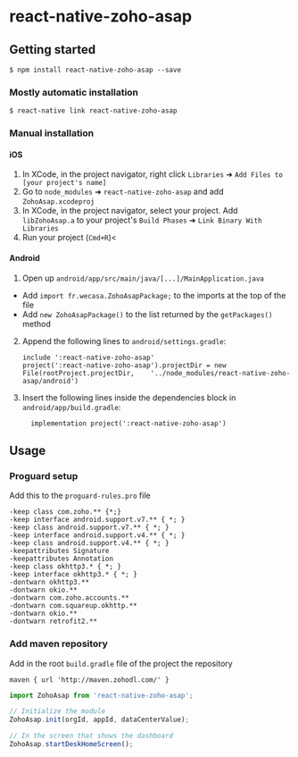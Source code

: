 # react-native-zoho-asap

## Getting started

`$ npm install react-native-zoho-asap --save`

### Mostly automatic installation

`$ react-native link react-native-zoho-asap`

### Manual installation


#### iOS

1. In XCode, in the project navigator, right click `Libraries` ➜ `Add Files to [your project's name]`
2. Go to `node_modules` ➜ `react-native-zoho-asap` and add `ZohoAsap.xcodeproj`
3. In XCode, in the project navigator, select your project. Add `libZohoAsap.a` to your project's `Build Phases` ➜ `Link Binary With Libraries`
4. Run your project (`Cmd+R`)<

#### Android

1. Open up `android/app/src/main/java/[...]/MainApplication.java`
  - Add `import fr.wecasa.ZohoAsapPackage;` to the imports at the top of the file
  - Add `new ZohoAsapPackage()` to the list returned by the `getPackages()` method
2. Append the following lines to `android/settings.gradle`:
  	```
  	include ':react-native-zoho-asap'
  	project(':react-native-zoho-asap').projectDir = new File(rootProject.projectDir, 	'../node_modules/react-native-zoho-asap/android')
  	```
3. Insert the following lines inside the dependencies block in `android/app/build.gradle`:
  	```
      implementation project(':react-native-zoho-asap')
  	```


## Usage

### Proguard setup

Add this to the `proguard-rules.pro` file 

```
-keep class com.zoho.** {*;}
-keep interface android.support.v7.** { *; }
-keep class android.support.v7.** { *; }
-keep interface android.support.v4.** { *; }
-keep class android.support.v4.** { *; }
-keepattributes Signature
-keepattributes Annotation
-keep class okhttp3.* { *; }
-keep interface okhttp3.* { *; }
-dontwarn okhttp3.**
-dontwarn okio.**
-dontwarn com.zoho.accounts.**
-dontwarn com.squareup.okhttp.**
-dontwarn okio.**
-dontwarn retrofit2.**
```

### Add maven repository

Add in the root `build.gradle` file of the project the repository

```
maven { url 'http://maven.zohodl.com/' }
```


```javascript
import ZohoAsap from 'react-native-zoho-asap';

// Initialize the module
ZohoAsap.init(orgId, appId, dataCenterValue);

// In the screen that shows the dashboard
ZohoAsap.startDeskHomeScreen();
```
